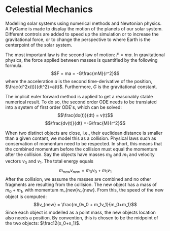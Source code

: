 # Celestial Mechanics
Modelling solar systems using numerical methods and Newtonian physics. A PyGame is made to display the motion of the planets of our solar system. Different controls are added to speed up the simulation or to increase the gravitational force, or to change the perspective to where Earth is the centerpoint of the solar system. 

The most important law is the second law of motion: $F=ma$. In gravitational physics, the force applied between masses is quantified by the following formula.
$$F = ma = -G\frac{mM}{r^2}$$
where the acceleration $a$ is the second time-derivative of the position, $\frac{d^2x(t)}{dt^2}=a(t)$. Furthermore, $G$ is the gravitational constant. 

The implicit euler forward method is applied to get a reasonably stable numerical result. To do so, the second order ODE needs to be translated into a system of first order ODE's, which can be solved:
$$\frac{dx(t)}{dt} = v(t)$$
$$\frac{dv(t)}{dt} =-G\frac{M}{r^2}$$

When two distinct objects are close, i.e., their euclidean distance is smaller than a given contant, we model this as a collision.  Physical laws such as conservation of momentum need to be respected. In short, this means that the combined momentum before the collision must equal the momentum after the collision. Say the objects have masses $m_0$ and $m_1$ and velocity vectors $v_0$ and $v_1$. The total energy equals 
$$m_{new}v_{new} = m_0v_0 + m_1v_1$$
After the collision, we assume the masses are combined and no other fragments are resulting from the collision. The new object has a mass of $m_0+m_1$, with momentum m_{new}v_{new}. From this, the speed of the new object is computed:
$$v_{new} = \frac{m_0v_0 + m_1v_1}{m_0+m_1}$$
Since each object is modelled as a point mass, the new objects location also needs a position. By convention, this is chosen to be the midpoint of the two objects: $\frac12(x_0+x_1)$.
